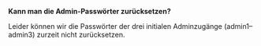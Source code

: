 **Kann man die Admin-Passwörter zurücksetzen?**

Leider können wir die Passwörter der drei initialen Adminzugänge (admin1–admin3) zurzeit nicht zurücksetzen.